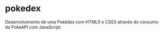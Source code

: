# pokedex
 Desenvolvimento de uma Pokédex com HTML5 e CSS3 através do consumo da PokeAPI com JavaScript.
